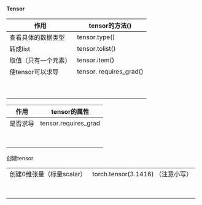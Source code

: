 #### Tensor

| 作用          | tensor的方法()             |
| ----------- | ----------------------- |
| 查看具体的数据类型   | tensor.type()           |
| 转成list      | tensor.tolist()         |
| 取值（只有一个元素）  | tensor.item()           |
| 使tensor可以求导 | tensor. requires_grad() |
|             |                         |
|             |                         |
|             |                         |
|             |                         |
|             |                         |
|             |                         |
|             |                         |
|             |                         |
|             |                         |

| 作用   | tensor的属性            |
| ---- | -------------------- |
| 是否求导 | tensor.requires_grad |
|      |                      |
|      |                      |
|      |                      |
|      |                      |
|      |                      |
|      |                      |
|      |                      |
|      |                      |

创建tensor

|                  |                             |
| ---------------- | --------------------------- |
| 创建0维张量（标量scalar） | torch.tensor(3.1416) （注意小写） |
|                  |                             |
|                  |                             |
|                  |                             |
|                  |                             |
|                  |                             |
|                  |                             |
|                  |                             |
|                  |                             |

